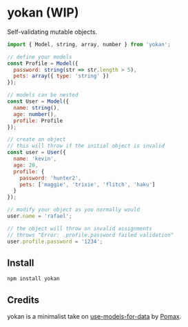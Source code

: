 # yokan (WIP)

Self-validating mutable objects.

```js
import { Model, string, array, number } from 'yokan';

// define your models
const Profile = Model({
  password: string(str => str.length > 5),
  pets: array({ type: 'string' })
});

// models can be nested
const User = Model({
  name: string(),
  age: number(),
  profile: Profile
});

// create an object
// this will throw if the initial object is invalid
const user = User({
  name: 'kevin',
  age: 20,
  profile: {
    password: 'hunter2',
    pets: ['maggie', 'trixie', 'flitch', 'haku']
  }
});

// modify your object as you normally would
user.name = 'rafael';

// the object will throw on invalid assignments
// throws "Error: .profile.password failed validation"
user.profile.password = '1234';
```

## Install

```shell
npm install yokan
```

## Credits

yokan is a minimalist take on [use-models-for-data](https://github.com/Pomax/use-models-for-data) by [Pomax](https://github.com/Pomax/).
